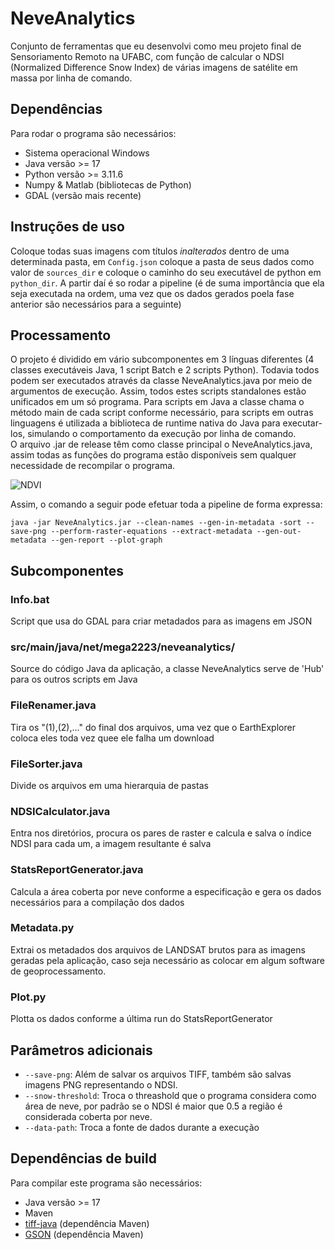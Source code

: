 # NeveAnalytics

Conjunto de ferramentas que eu desenvolvi como meu projeto final de Sensoriamento Remoto na UFABC, com função de calcular o NDSI (Normalized Difference Snow Index) de várias imagens de satélite em massa por linha de comando.

## Dependências
Para rodar o programa são necessários: 
- Sistema operacional Windows
- Java versão >= 17
- Python versão >= 3.11.6
- Numpy & Matlab (bibliotecas de Python)
- GDAL (versão mais recente)

## Instruções de uso
Coloque todas suas imagens com títulos _inalterados_ dentro de uma determinada pasta, em `Config.json` coloque a pasta de seus dados como valor de `sources_dir` e coloque o caminho do seu executável de python em `python_dir`. A partir daí é so rodar a pipeline (é de suma importância que ela seja executada na ordem, uma vez que os dados gerados poela fase anterior são necessários para a seguinte) 

## Processamento

O projeto é dividido em vário subcomponentes em 3 línguas diferentes (4 classes executáveis Java, 1 script Batch e 2 scripts Python). Todavia todos podem ser executados através da classe NeveAnalytics.java por meio de argumentos de execução. Assim, todos estes scripts standalones estão unificados em um só programa. Para scripts em Java a classe chama o método main de cada script conforme necessário, para scripts em outras linguagens é utilizada a biblioteca de runtime nativa do Java para executar-los, simulando o comportamento da execução por linha de comando.  
O arquivo .jar de release têm como classe principal o NeveAnalytics.java, assim todas as funções do programa estão disponíveis sem qualquer necessidade de recompilar o programa.  

![NDVI](https://github.com/Mega2223/NeveAnalytics/assets/59067466/b3b4256f-af22-40f8-a2bb-8d1bfa3d197e)

Assim, o comando a seguir pode efetuar toda a pipeline de forma expressa: 
```
java -jar NeveAnalytics.jar --clean-names --gen-in-metadata -sort --save-png --perform-raster-equations --extract-metadata --gen-out-metadata --gen-report --plot-graph
```

## Subcomponentes

### Info.bat 
Script que usa do GDAL para criar metadados para as imagens em JSON

### src/main/java/net/mega2223/neveanalytics/
Source do código Java da aplicação, a classe NeveAnalytics serve de 'Hub' para os outros scripts em Java

### FileRenamer.java
Tira os "(1),(2),..." do final dos arquivos, uma vez que o EarthExplorer coloca eles toda vez quee ele falha um download

### FileSorter.java
Divide os arquivos em uma hierarquia de pastas

### NDSICalculator.java
Entra nos diretórios, procura os pares de raster e calcula e salva o índice NDSI para cada um, a imagem resultante é salva

### StatsReportGenerator.java
Calcula a área coberta por neve conforme a especificação e gera os dados necessários para a compilação dos dados

### Metadata.py
Extrai os metadados dos arquivos de LANDSAT brutos para as imagens geradas pela aplicação, caso seja necessário as colocar em algum software de geoprocessamento.

### Plot.py
Plotta os dados conforme a última run do StatsReportGenerator

## Parâmetros adicionais
- `--save-png`: Além de salvar os arquivos TIFF, também são salvas imagens PNG representando o NDSI.
- `--snow-threshold`: Troca o threashold que o programa considera como área de neve, por padrão se o NDSI é maior que 0.5 a região é considerada coberta por neve.
- `--data-path`: Troca a fonte de dados durante a execução

## Dependências de build
Para compilar este programa são necessários: 
- Java versão >= 17
- Maven
- [tiff-java](https://github.com/ngageoint/tiff-java) (dependência Maven)
- [GSON](https://github.com/google/gson) (dependência Maven)

